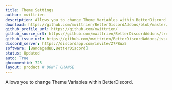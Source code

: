 ```yaml
---
title: Theme Settings
author: mwittrien
description: Allows you to change Theme Variables within BetterDiscord.
download: https://github.com/mwittrien/BetterDiscordAddons/blob/master/Plugins/ThemeSettings/ThemeSettings.plugin.js
github_profile_url: https://github.com/mwittrien/
github_source_url: https://github.com/mwittrien/BetterDiscordAddons/tree/master/Plugins/ThemeSettings
github_issue_url: https://github.com/mwittrien/BetterDiscordAddons/issues/
discord_server: https://discordapp.com/invite/Z7PBux5
software: [BandagedBD,BetterDiscord]
status: Updated
auto: True
ghcommentid: 725
layout: product # DON'T CHANGE
---
```

Allows you to change Theme Variables within BetterDiscord.